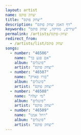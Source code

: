 ```yaml
---
layout: artist
name: יצחק פוקס
title: "יצחק פוקס"
description: "דף האמן יצחק פוקס"
keywords: "שירים, מוזיקה, יצחק פוקס"
permalink: /artists/יצחק-פוקס
redirect_from:
  - /artists/list/יצחק פוקס
songs:
  - number: "46506"
    name: "אם פגע בך"
    album: "סינגלים"
    artist: "יצחק פוקס"
  - number: "46507"
    name: "בורו פארק"
    album: "סינגלים"
    artist: "יצחק פוקס"
  - number: "46508"
    name: "מי יעלה"
    album: "סינגלים"
    artist: "יצחק פוקס"
  - number: "46509"
    name: "רחל אמנו"
    album: "סינגלים"
    artist: "יצחק פוקס"
---
```

